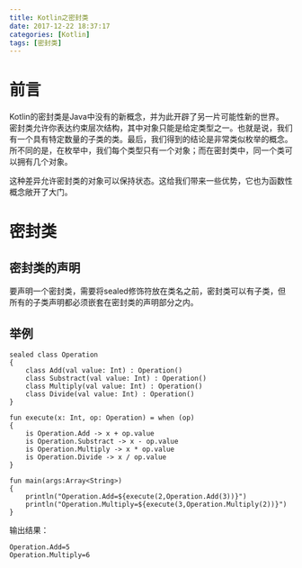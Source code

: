 ```yaml
---
title: Kotlin之密封类
date: 2017-12-22 18:37:17
categories: [Kotlin]
tags: [密封类]
---
```

# 前言   
Kotlin的密封类是Java中没有的新概念，并为此开辟了另一片可能性新的世界。   
密封类允许你表达约束层次结构，其中对象只能是给定类型之一。也就是说，我们有一个具有特定数量的子类的类。最后，我们得到的结论是非常类似枚举的概念。所不同的是，在枚举中，我们每个类型只有一个对象；而在密封类中，同一个类可以拥有几个对象。   

这种差异允许密封类的对象可以保持状态。这给我们带来一些优势，它也为函数性概念敞开了大门。    
<!--more-->

# 密封类   
## 密封类的声明  
要声明一个密封类，需要将sealed修饰符放在类名之前，密封类可以有子类，但所有的子类声明都必须嵌套在密封类的声明部分之内。      
## 举例  

	sealed class Operation 
	{
    	class Add(val value: Int) : Operation()
    	class Substract(val value: Int) : Operation()
    	class Multiply(val value: Int) : Operation()
    	class Divide(val value: Int) : Operation()
	}

	fun execute(x: Int, op: Operation) = when (op) 
	{
    	is Operation.Add -> x + op.value
    	is Operation.Substract -> x - op.value
    	is Operation.Multiply -> x * op.value
    	is Operation.Divide -> x / op.value
	}

	fun main(args:Array<String>)
	{
    	println("Operation.Add=${execute(2,Operation.Add(3))}")
    	println("Operation.Multiply=${execute(3,Operation.Multiply(2))}")
	}
输出结果：   

	Operation.Add=5
	Operation.Multiply=6

    

